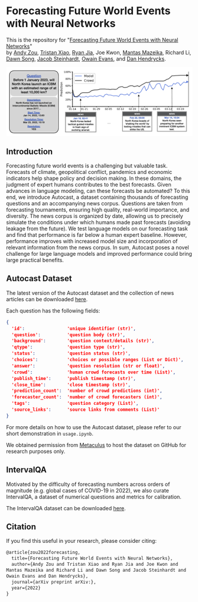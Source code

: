 
# Forecasting Future World Events with Neural Networks

This is the repository for "[Forecasting Future World Events with Neural Networks]()"  
by [Andy Zou](https://andyzoujm.github.io/), [Tristan Xiao](https://www.linkedin.com/in/tristan-xiao/), [Ryan Jia](https://www.linkedin.com/in/ryanjia/), Joe Kwon, [Mantas Mazeika](https://www.linkedin.com/in/mmazeika/), Richard Li, [Dawn Song](https://people.eecs.berkeley.edu/~dawnsong/), [Jacob Steinhardt](https://www.stat.berkeley.edu/~jsteinhardt/), [Owain Evans](https://owainevans.github.io/), and [Dan Hendrycks](https://danhendrycks.com/).

<img align="center" src="assets/splash.png" width="750">

## Introduction

Forecasting future world events is a challenging but valuable task. Forecasts of climate, geopolitical conflict, pandemics and economic indicators help shape policy and decision making. In these domains, the judgment of expert humans contributes to the best forecasts. Given advances in language modeling, can these forecasts be automated? To this end, we introduce Autocast, a dataset containing thousands of forecasting questions and an accompanying news corpus. Questions are taken from forecasting tournaments, ensuring high quality, real-world importance, and diversity. The news corpus is organized by date, allowing us to precisely simulate the conditions under which humans made past forecasts (avoiding leakage from the future). We test language models on our forecasting task and find that performance is far below a human expert baseline. However, performance improves with increased model size and incorporation of relevant information from the news corpus. In sum, Autocast poses a novel challenge for large language models and improved performance could bring large practical benefits.

## Autocast Dataset

The latest version of the Autocast dataset and the collection of news articles can be downloaded [here](https://drive.google.com/drive/folders/16UIv25P2GL5LMLrFYkP-s_WDMHm_OzYG?usp=sharing).

Each question has the following fields:
  ```json
  {
    'id':                'unique identifier (str)',
    'question':          'question body (str)',
    'background':        'question context/details (str)',
    'qtype':             'question type (str)',
    'status':            'question status (str)',
    'choices':           'choices or possible ranges (List or Dict)',
    'answer':            'question resolution (str or float)',
    'crowd':             'human crowd forecasts over time (List)',
    'publish_time':      'publish timestamp (str)',
    'close_time':        'close timestamp (str)',
    'prediction_count':  'number of crowd predictions (int)',
    'forecaster_count':  'number of crowd forecasters (int)',
    'tags':              'question category (List)',
    'source_links':      'source links from comments (List)'
  }
```

For more details on how to use the Autocast dataset, please refer to our short demonstration in `usage.ipynb`.

We obtained permission from [Metaculus](https://www.metaculus.com/) to host the dataset on GitHub for research purposes only.

## IntervalQA

Motivated by the difficulty of forecasting numbers across orders of magnitude (e.g. global cases of COVID-19 in 2022), we also curate IntervalQA, a dataset of numerical questions and metrics for calibration.

The IntervalQA dataset can be downloaded [here](https://drive.google.com/drive/folders/1OAwiW47rXRIQ543YIXWSiqv5XVtostbR?usp=sharing).

## Citation

If you find this useful in your research, please consider citing:

    @article{zou2022forecasting,
      title={Forecasting Future World Events with Neural Networks},
      author={Andy Zou and Tristan Xiao and Ryan Jia and Joe Kwon and Mantas Mazeika and Richard Li and Dawn Song and Jacob Steinhardt and Owain Evans and Dan Hendrycks},
      journal={arXiv preprint arXiv:},
      year={2022}
    }
